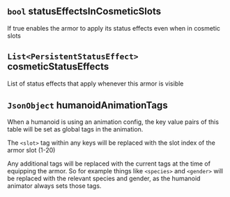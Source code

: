 ## `bool` statusEffectsInCosmeticSlots
If true enables the armor to apply its status effects even when in cosmetic slots

## `List<PersistentStatusEffect>` cosmeticStatusEffects
List of status effects that apply whenever this armor is visible

## `JsonObject` humanoidAnimationTags
When a humanoid is using an animation config, the key value pairs of this table will be set as global tags in the animation.

The `<slot>` tag within any keys will be replaced with the slot index of the armor slot (1-20)

Any additional tags will be replaced with the current tags at the time of equipping the armor. So for example things like `<species>` and `<gender>` will be replaced with the relevant species and gender, as the humanoid animator always sets those tags.
